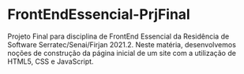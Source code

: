 # FrontEndEssencial-PrjFinal
Projeto Final para disciplina de FrontEnd Essencial da Residência de Software Serratec/Senai/Firjan 2021.2. Neste matéria, desenvolvemos noções de construção da página inicial de um site com a utilização de HTML5, CSS e JavaScript.
